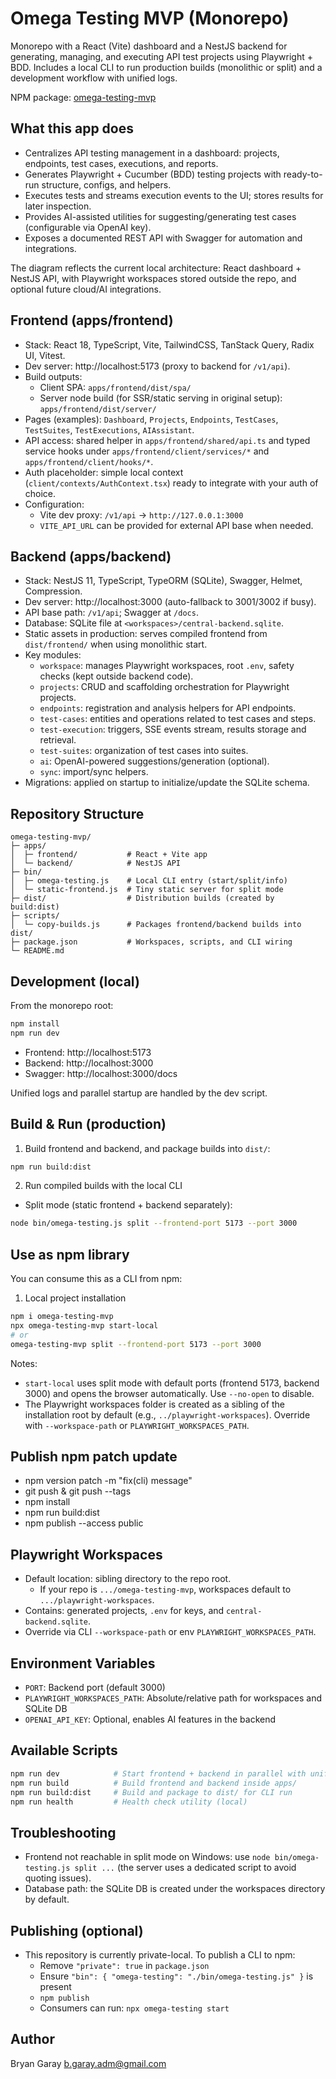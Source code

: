 # Omega Testing MVP (Monorepo)

Monorepo with a React (Vite) dashboard and a NestJS backend for generating, managing, and executing API test projects using Playwright + BDD. Includes a local CLI to run production builds (monolithic or split) and a development workflow with unified logs.

NPM package: [omega-testing-mvp](https://www.npmjs.com/package/omega-testing-mvp)

## What this app does

- Centralizes API testing management in a dashboard: projects, endpoints, test cases, executions, and reports.
- Generates Playwright + Cucumber (BDD) testing projects with ready-to-run structure, configs, and helpers.
- Executes tests and streams execution events to the UI; stores results for later inspection.
- Provides AI-assisted utilities for suggesting/generating test cases (configurable via OpenAI key).
- Exposes a documented REST API with Swagger for automation and integrations.


The diagram reflects the current local architecture: React dashboard + NestJS API, with Playwright workspaces stored outside the repo, and optional future cloud/AI integrations.

## Frontend (apps/frontend)

- Stack: React 18, TypeScript, Vite, TailwindCSS, TanStack Query, Radix UI, Vitest.
- Dev server: http://localhost:5173 (proxy to backend for `/v1/api`).
- Build outputs:
  - Client SPA: `apps/frontend/dist/spa/`
  - Server node build (for SSR/static serving in original setup): `apps/frontend/dist/server/`
- Pages (examples): `Dashboard`, `Projects`, `Endpoints`, `TestCases`, `TestSuites`, `TestExecutions`, `AIAssistant`.
- API access: shared helper in `apps/frontend/shared/api.ts` and typed service hooks under `apps/frontend/client/services/*` and `apps/frontend/client/hooks/*`.
- Auth placeholder: simple local context (`client/contexts/AuthContext.tsx`) ready to integrate with your auth of choice.
- Configuration:
  - Vite dev proxy: `/v1/api` → `http://127.0.0.1:3000`
  - `VITE_API_URL` can be provided for external API base when needed.

## Backend (apps/backend)

- Stack: NestJS 11, TypeScript, TypeORM (SQLite), Swagger, Helmet, Compression.
- Dev server: http://localhost:3000 (auto-fallback to 3001/3002 if busy).
- API base path: `/v1/api`; Swagger at `/docs`.
- Database: SQLite file at `<workspaces>/central-backend.sqlite`.
- Static assets in production: serves compiled frontend from `dist/frontend/` when using monolithic start.
- Key modules:
  - `workspace`: manages Playwright workspaces, root `.env`, safety checks (kept outside backend code).
  - `projects`: CRUD and scaffolding orchestration for Playwright projects.
  - `endpoints`: registration and analysis helpers for API endpoints.
  - `test-cases`: entities and operations related to test cases and steps.
  - `test-execution`: triggers, SSE events stream, results storage and retrieval.
  - `test-suites`: organization of test cases into suites.
  - `ai`: OpenAI-powered suggestions/generation (optional).
  - `sync`: import/sync helpers.
- Migrations: applied on startup to initialize/update the SQLite schema.

## Repository Structure

```
omega-testing-mvp/
├─ apps/
│  ├─ frontend/           # React + Vite app
│  └─ backend/            # NestJS API
├─ bin/
│  ├─ omega-testing.js    # Local CLI entry (start/split/info)
│  └─ static-frontend.js  # Tiny static server for split mode
├─ dist/                  # Distribution builds (created by build:dist)
├─ scripts/
│  └─ copy-builds.js      # Packages frontend/backend builds into dist/
├─ package.json           # Workspaces, scripts, and CLI wiring
└─ README.md
```

## Development (local)

From the monorepo root:

```bash
npm install
npm run dev
```

- Frontend: http://localhost:5173
- Backend: http://localhost:3000
- Swagger: http://localhost:3000/docs

Unified logs and parallel startup are handled by the dev script.

## Build & Run (production)

1) Build frontend and backend, and package builds into `dist/`:

```bash
npm run build:dist
```

2) Run compiled builds with the local CLI

- Split mode (static frontend + backend separately):

```bash
node bin/omega-testing.js split --frontend-port 5173 --port 3000
```

## Use as npm library

You can consume this as a CLI from npm:

1) Local project installation

```bash
npm i omega-testing-mvp
npx omega-testing-mvp start-local
# or
omega-testing-mvp split --frontend-port 5173 --port 3000
```

Notes:
- `start-local` uses split mode with default ports (frontend 5173, backend 3000) and opens the browser automatically. Use `--no-open` to disable.
- The Playwright workspaces folder is created as a sibling of the installation root by default (e.g., `../playwright-workspaces`). Override with `--workspace-path` or `PLAYWRIGHT_WORKSPACES_PATH`.

## Publish npm patch update

- npm version patch -m "fix(cli) message"
- git push & git push --tags
- npm install
- npm run build:dist
- npm publish --access public 

## Playwright Workspaces

- Default location: sibling directory to the repo root.
  - If your repo is `.../omega-testing-mvp`, workspaces default to `.../playwright-workspaces`.
- Contains: generated projects, `.env` for keys, and `central-backend.sqlite`.
- Override via CLI `--workspace-path` or env `PLAYWRIGHT_WORKSPACES_PATH`.

## Environment Variables

- `PORT`: Backend port (default 3000)
- `PLAYWRIGHT_WORKSPACES_PATH`: Absolute/relative path for workspaces and SQLite DB
- `OPENAI_API_KEY`: Optional, enables AI features in the backend

## Available Scripts

```bash
npm run dev            # Start frontend + backend in parallel with unified logs
npm run build          # Build frontend and backend inside apps/
npm run build:dist     # Build and package to dist/ for CLI run
npm run health         # Health check utility (local)
```

## Troubleshooting

- Frontend not reachable in split mode on Windows: use `node bin/omega-testing.js split ...` (the server uses a dedicated script to avoid quoting issues).
- Database path: the SQLite DB is created under the workspaces directory by default.

## Publishing (optional)

- This repository is currently private-local. To publish a CLI to npm:
  - Remove `"private": true` in `package.json`
  - Ensure `"bin": { "omega-testing": "./bin/omega-testing.js" }` is present
  - `npm publish`
  - Consumers can run: `npx omega-testing start`

## Author

Bryan Garay
b.garay.adm@gmail.com
